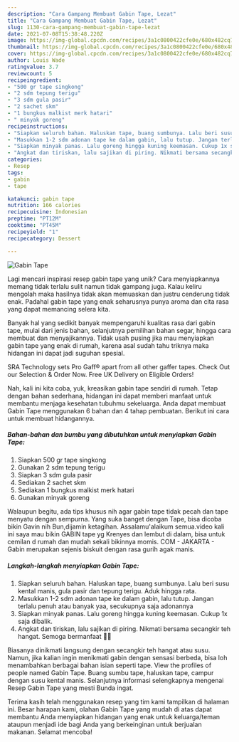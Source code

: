 ```yaml
---
description: "Cara Gampang Membuat Gabin Tape, Lezat"
title: "Cara Gampang Membuat Gabin Tape, Lezat"
slug: 1130-cara-gampang-membuat-gabin-tape-lezat
date: 2021-07-08T15:38:48.220Z
image: https://img-global.cpcdn.com/recipes/3a1c0800422cfe0e/680x482cq70/gabin-tape-foto-resep-utama.jpg
thumbnail: https://img-global.cpcdn.com/recipes/3a1c0800422cfe0e/680x482cq70/gabin-tape-foto-resep-utama.jpg
cover: https://img-global.cpcdn.com/recipes/3a1c0800422cfe0e/680x482cq70/gabin-tape-foto-resep-utama.jpg
author: Louis Wade
ratingvalue: 3.7
reviewcount: 5
recipeingredient:
- "500 gr tape singkong"
- "2 sdm tepung terigu"
- "3 sdm gula pasir"
- "2 sachet skm"
- "1 bungkus malkist merk hatari"
- " minyak goreng"
recipeinstructions:
- "Siapkan seluruh bahan. Haluskan tape, buang sumbunya. Lalu beri susu kental manis, gula pasir dan tepung terigu. Aduk hingga rata."
- "Masukkan 1-2 sdm adonan tape ke dalam gabin, lalu tutup. Jangan terlalu penuh atau banyak yaa, secukupnya saja adonannya"
- "Siapkan minyak panas. Lalu goreng hingga kuning keemasan. Cukup 1x saja dibalik."
- "Angkat dan tiriskan, lalu sajikan di piring. Nikmati bersama secangkir teh hangat. Semoga bermanfaat 💚🍀"
categories:
- Resep
tags:
- gabin
- tape

katakunci: gabin tape 
nutrition: 166 calories
recipecuisine: Indonesian
preptime: "PT12M"
cooktime: "PT45M"
recipeyield: "1"
recipecategory: Dessert

---
```



![Gabin Tape](https://img-global.cpcdn.com/recipes/3a1c0800422cfe0e/680x482cq70/gabin-tape-foto-resep-utama.jpg)

Lagi mencari inspirasi resep gabin tape yang unik? Cara menyiapkannya memang tidak terlalu sulit namun tidak gampang juga. Kalau keliru mengolah maka hasilnya tidak akan memuaskan dan justru cenderung tidak enak. Padahal gabin tape yang enak seharusnya punya aroma dan cita rasa yang dapat memancing selera kita.

Banyak hal yang sedikit banyak mempengaruhi kualitas rasa dari gabin tape, mulai dari jenis bahan, selanjutnya pemilihan bahan segar, hingga cara membuat dan menyajikannya. Tidak usah pusing jika mau menyiapkan gabin tape yang enak di rumah, karena asal sudah tahu triknya maka hidangan ini dapat jadi suguhan spesial.

SRA Technology sets Pro Gaff® apart from all other gaffer tapes. Check Out our Selection &amp; Order Now. Free UK Delivery on Eligible Orders!


Nah, kali ini kita coba, yuk, kreasikan gabin tape sendiri di rumah. Tetap dengan bahan sederhana, hidangan ini dapat memberi manfaat untuk membantu menjaga kesehatan tubuhmu sekeluarga. Anda dapat membuat Gabin Tape menggunakan 6 bahan dan 4 tahap pembuatan. Berikut ini cara untuk membuat hidangannya.

<!--inarticleads1-->

##### Bahan-bahan dan bumbu yang dibutuhkan untuk menyiapkan Gabin Tape:

1. Siapkan 500 gr tape singkong
1. Gunakan 2 sdm tepung terigu
1. Siapkan 3 sdm gula pasir
1. Sediakan 2 sachet skm
1. Sediakan 1 bungkus malkist merk hatari
1. Gunakan  minyak goreng


Walaupun begitu, ada tips khusus nih agar gabin tape tidak pecah dan tape menyatu dengan sempurna. Yang suka banget dengan Tape, bisa dicoba bikin Gavin nih Bun,dijamin ketagihan. Assalamu&#39;alaikum semua.video kali ini saya mau bikin GABIN tape yg Krenyes dan lembut di dalam, bisa untuk cemilan d rumah dan mudah sekali bikinnya momis. COM - JAKARTA - Gabin merupakan sejenis biskuit dengan rasa gurih agak manis. 

<!--inarticleads2-->

##### Langkah-langkah menyiapkan Gabin Tape:

1. Siapkan seluruh bahan. Haluskan tape, buang sumbunya. Lalu beri susu kental manis, gula pasir dan tepung terigu. Aduk hingga rata.
1. Masukkan 1-2 sdm adonan tape ke dalam gabin, lalu tutup. Jangan terlalu penuh atau banyak yaa, secukupnya saja adonannya
1. Siapkan minyak panas. Lalu goreng hingga kuning keemasan. Cukup 1x saja dibalik.
1. Angkat dan tiriskan, lalu sajikan di piring. Nikmati bersama secangkir teh hangat. Semoga bermanfaat 💚🍀


Biasanya dinikmati langsung dengan secangkir teh hangat atau susu. Namun, jika kalian ingin menikmati gabin dengan sensasi berbeda, bisa loh menambahkan berbagai bahan isian seperti tape. View the profiles of people named Gabin Tape. Buang sumbu tape, haluskan tape, campur dengan susu kental manis. Selanjutnya informasi selengkapnya mengenai Resep Gabin Tape yang mesti Bunda ingat. 

Terima kasih telah menggunakan resep yang tim kami tampilkan di halaman ini. Besar harapan kami, olahan Gabin Tape yang mudah di atas dapat membantu Anda menyiapkan hidangan yang enak untuk keluarga/teman ataupun menjadi ide bagi Anda yang berkeinginan untuk berjualan makanan. Selamat mencoba!
